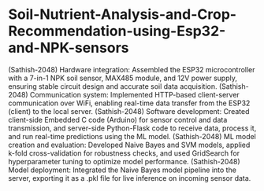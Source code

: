 # Soil-Nutrient-Analysis-and-Crop-Recommendation-using-Esp32-and-NPK-sensors
(Sathish-2048) Hardware integration: Assembled the ESP32 microcontroller with a 7-in-1 NPK soil sensor, MAX485 module, and 12V power supply, ensuring stable circuit design and accurate soil data acquisition. 
(Sathish-2048) Communication system: Implemented HTTP-based client-server communication over WiFi, enabling real-time data transfer from the ESP32 (client) to the local server. 
(Sathish-2048) Software development: Created client-side Embedded C code (Arduino) for sensor control and data transmission, and server-side Python-Flask code to receive data, process it, and run real-time predictions using the ML model. 
(Sathish-2048) ML model creation and evaluation: Developed Naive Bayes and SVM models, applied k-fold cross-validation for robustness checks, and used GridSearch for hyperparameter tuning to optimize model performance. 
(Sathish-2048) Model deployment: Integrated the Naive Bayes model pipeline into the server, exporting it as a .pkl file for live inference on incoming sensor data. 

